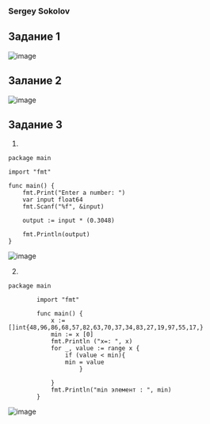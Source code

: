 ### Sergey Sokolov
## Задание 1
![image](https://user-images.githubusercontent.com/93119897/181041592-e35ca41f-181b-4cfb-b7e5-465a26b46c64.png)

## Залание 2
![image](https://user-images.githubusercontent.com/93119897/181041646-b8700ee6-2139-42d1-a30f-c3196bbbb23a.png)

## Задание 3
1.
```
package main

import "fmt"

func main() {
	fmt.Print("Enter a number: ")
	var input float64
	fmt.Scanf("%f", &input)

	output := input * (0.3048)

	fmt.Println(output)
}
```
![image](https://user-images.githubusercontent.com/93119897/181041418-c56e00bc-c0ab-4b93-a301-b3838a6519e2.png)

2.
```
package main
        
        import "fmt"
        
        func main() {
            x := []int{48,96,86,68,57,82,63,70,37,34,83,27,19,97,55,17,}
            min := x [0]
            fmt.Println ("x=: ", x)
            for _, value := range x {
                if (value < min){
                min = value
                    }
                
            }
            fmt.Println("min элемент : ", min)
        }    
```
![image](https://user-images.githubusercontent.com/93119897/181045375-336a093b-fc3b-41ab-b8e3-007c8a26371f.png)

